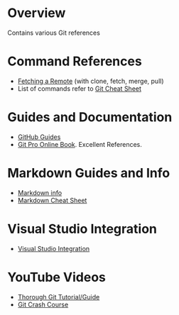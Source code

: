 # Overview

Contains various Git references

# Command References

* [Fetching a Remote](https://help.github.com/articles/fetching-a-remote/) (with clone, fetch, merge, pull)
* List of commands refer to [Git Cheat Sheet](https://education.github.com/git-cheat-sheet-education.pdf)

# Guides and Documentation

* [GitHub Guides](https://guides.github.com)
* [Git Pro Online Book](https://git-scm.com/book/en/v2/).  Excellent References.

# Markdown Guides and Info

* [Markdown info](https://guides.github.com/features/mastering-markdown/)
* [Markdown Cheat Sheet](https://github.com/adam-p/markdown-here/wiki/Markdown-Cheatsheet)

# Visual Studio Integration

* [Visual Studio Integration](https://github.com/github/VisualStudio/tree/master/docs)

# YouTube Videos

* [Thorough Git Tutorial/Guide](https://www.youtube.com/watch?v=ugN-IYV1NTM)
* [Git Crash Course](https://www.youtube.com/watch?v=SWYqp7iY_Tc)
